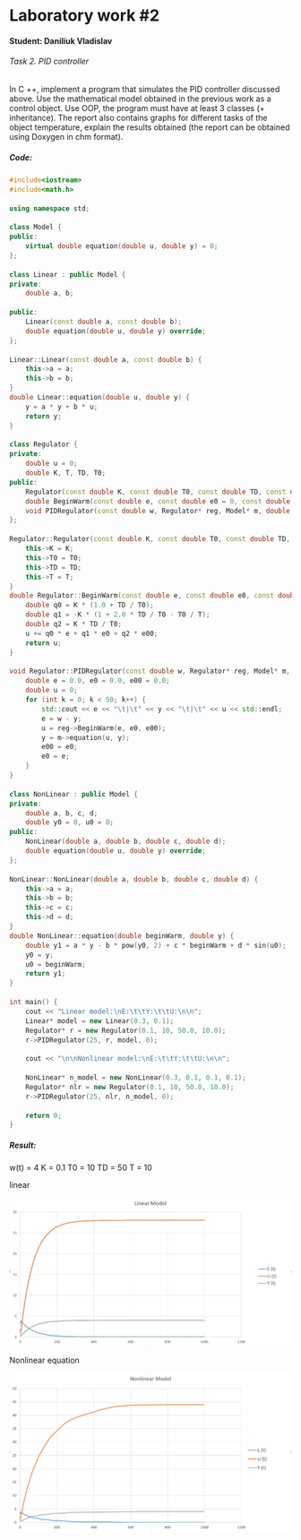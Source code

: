 # Laboratory work #2

#### Student: Daniliuk Vladislav

###### Task 2. PID controller
In C ++, implement a program that simulates the PID controller discussed above.
Use the mathematical model obtained in the previous work as a control object.
Use OOP, the program must have at least 3 classes (+ inheritance).
The report also contains graphs for different tasks of the object temperature,
explain the results obtained (the report can be obtained using Doxygen in chm format).


##### Code:

```c++
#include<iostream>
#include<math.h>

using namespace std;

class Model {
public:
	virtual double equation(double u, double y) = 0;
};

class Linear : public Model {
private:
	double a, b;

public:
	Linear(const double a, const double b);
	double equation(double u, double y) override;
};

Linear::Linear(const double a, const double b) {
	this->a = a;
	this->b = b;
}
double Linear::equation(double u, double y) {
	y = a * y + b * u;
	return y;
}

class Regulator {
private:
	double u = 0;
	double K, T, TD, T0;
public:
	Regulator(const double K, const double T0, const double TD, const double T);
	double BeginWarm(const double e, const double e0 = 0, const double e00 = 0);
	void PIDRegulator(const double w, Regulator* reg, Model* m, double y);
};

Regulator::Regulator(const double K, const double T0, const double TD, const double T) {
	this->K = K;
	this->T0 = T0;
	this->TD = TD;
	this->T = T;
}
double Regulator::BeginWarm(const double e, const double e0, const double e00) {
	double q0 = K * (1.0 + TD / T0);
	double q1 = -K * (1 + 2.0 * TD / T0 - T0 / T);
	double q2 = K * TD / T0;
	u += q0 * e + q1 * e0 + q2 * e00;
	return u;
}

void Regulator::PIDRegulator(const double w, Regulator* reg, Model* m, double y) {
	double e = 0.0, e0 = 0.0, e00 = 0.0;
	double u = 0;
	for (int k = 0; k < 50; k++) {
		std::cout << e << "\t|\t" << y << "\t|\t" << u << std::endl;
		e = w - y;
		u = reg->BeginWarm(e, e0, e00);
		y = m->equation(u, y);
		e00 = e0;
		e0 = e;
	}
}

class NonLinear : public Model {
private:
	double a, b, c, d;
	double y0 = 0, u0 = 0;
public:
	NonLinear(double a, double b, double c, double d);
	double equation(double u, double y) override;
};

NonLinear::NonLinear(double a, double b, double c, double d) {
	this->a = a;
	this->b = b;
	this->c = c;
	this->d = d;
}
double NonLinear::equation(double beginWarm, double y) {
	double y1 = a * y - b * pow(y0, 2) + c * beginWarm + d * sin(u0);
	y0 = y;
	u0 = beginWarm;
	return y1;
}

int main() {
	cout << "Linear model:\nE:\t\tY:\t\tU:\n\n";
	Linear* model = new Linear(0.3, 0.1);
	Regulator* r = new Regulator(0.1, 10, 50.0, 10.0);
	r->PIDRegulator(25, r, model, 0);

	cout << "\n\nNonlinear model:\nE:\t\tY:\t\tU:\n\n";

	NonLinear* n_model = new NonLinear(0.3, 0.1, 0.1, 0.1);
	Regulator* nlr = new Regulator(0.1, 10, 50.0, 10.0);
	r->PIDRegulator(25, nlr, n_model, 0);

	return 0;
}
```

##### Result:
w(t) = 4 K = 0.1 T0 = 10 TD = 50 T = 10

linear 
   <p>
    <img src="images/lin.png">
</p>
Nonlinear equation
<p>
    <img src="images/nlin.png">
</p>
